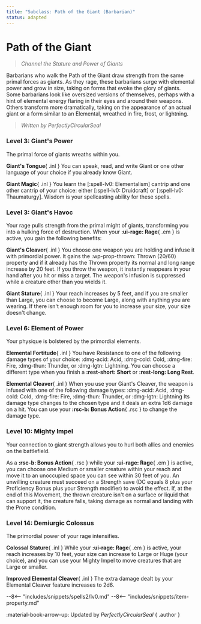 ```yaml
---
title: "Subclass: Path of the Giant (Barbarian)"
status: adapted
---
```


<p style="display:none">
Channel the Stature and Power of Giants
</p>

# Path of the Giant

> *Channel the Stature and Power of Giants*

Barbarians who walk the Path of the Giant draw strength from the same primal forces as giants. As they rage, these barbarians surge with elemental power and grow in size, taking on forms that evoke the glory of giants. Some barbarians look like oversized versions of themselves, perhaps with a hint of elemental energy flaring in their eyes and around their weapons. Others transform more dramatically, taking on the appearance of an actual giant or a form similar to an Elemental, wreathed in fire, frost, or lightning.

> *Written by PerfectlyCircularSeal*

### Level 3: Giant's Power

The primal force of giants wreaths within you.

**Giant's Tongue**{ .inl } You can speak, read, and write Giant or one other language of your choice if you already know Giant.

**Giant Magic**{ .inl } You learn the [:spell-lv0: Elementalism] cantrip and one other cantrip of your choice: either [:spell-lv0: Druidcraft] or [:spell-lv0: Thaumaturgy]. Wisdom is your spellcasting ability for these spells.

### Level 3: Giant's Havoc

Your rage pulls strength from the primal might of giants, transforming you into a hulking force of destruction. When your **:ui-rage: Rage**{ .em } is active, you gain the following benefits:

**Giant's Cleaver**{ .inl } You choose one weapon you are holding and infuse it with primordial power. It gains the :wp-prop-thrown: Thrown (20/60) property and if it already has the Thrown property its normal and long range increase by 20 feet. If you throw the weapon, it instantly reappears in your hand after you hit or miss a target. The weapon's infusion is suppressed while a creature other than you wields it.

**Giant Stature**{ .inl } Your reach increases by 5 feet, and if you are smaller than Large, you can choose to become Large, along with anything you are wearing. If there isn't enough room for you to increase your size, your size doesn't change.

### Level 6: Element of Power

Your physique is bolstered by the primordial elements.

**Elemental Fortitude**{ .inl } You have Resistance to one of the following damage types of your choice: :dmg-acid: Acid, :dmg-cold: Cold, :dmg-fire: Fire, :dmg-thun: Thunder, or :dmg-lgtn: Lightning. You can choose a different type when you finish a **:rest-short: Short** or **:rest-long: Long Rest**.

**Elemental Cleaver**{ .inl } When you use your Giant's Cleaver, the weapon is infused with one of the following damage types: :dmg-acid: Acid, :dmg-cold: Cold, :dmg-fire: Fire, :dmg-thun: Thunder, or :dmg-lgtn: Lightning Its damage type changes to the chosen type and it deals an extra 1d6 damage on a hit. You can use your **:rsc-b: Bonus Action**{ .rsc } to change the damage type.

### Level 10: Mighty Impel

Your connection to giant strength allows you to hurl both allies and enemies on the battlefield. 

As a **:rsc-b: Bonus Action**{ .rsc } while your **:ui-rage: Rage**{ .em } is active, you can choose one Medium or smaller creature within your reach and move it to an unoccupied space you can see within 30 feet of you. An unwilling creature must succeed on a Strength save (DC equals 8 plus your Proficiency Bonus plus your Strength modifier) to avoid the effect. If, at the end of this Movement, the thrown creature isn't on a surface or liquid that can support it, the creature falls, taking damage as normal and landing with the Prone condition.

### Level 14: Demiurgic Colossus

The primordial power of your rage intensifies.

**Colossal Stature**{ .inl } While your **:ui-rage: Rage**{ .em } is active, your reach increases by 10 feet, your size can increase to Large or Huge (your choice), and you can use your Mighty Impel to move creatures that are Large or smaller.

**Improved Elemental Cleaver**{ .inl } The extra damage dealt by your Elemental Cleaver feature increases to 2d6.

--8<-- "includes/snippets/spells2/lv0.md"
--8<-- "includes/snippets/item-property.md"

:material-book-arrow-up: Updated by *PerfectlyCircularSeal* 
{ .author }